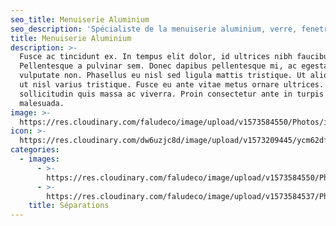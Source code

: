 ```yaml
---
seo_title: Menuiserie Aluminium
seo_description: 'Spécialiste de la menuiserie aluminium, verre, fenetres'
title: Menuiserie Aluminium
description: >-
  Fusce ac tincidunt ex. In tempus elit dolor, id ultrices nibh faucibus quis.
  Pellentesque a pulvinar sem. Donec dapibus pellentesque mi, ac egestas nisi
  vulputate non. Phasellus eu nisl sed ligula mattis tristique. Ut aliquet justo
  ut nisl varius tristique. Fusce eu ante vitae metus ornare ultrices. Quisque
  sollicitudin quis massa ac viverra. Proin consectetur ante in turpis porttitor
  malesuada.
image: >-
  https://res.cloudinary.com/faludeco/image/upload/v1573584550/Photos/img916_cuftsr.jpg
icon: >-
  https://res.cloudinary.com/dw6uzjc8d/image/upload/v1573209445/ycm62dfliijj8g6kcwqm.png
categories:
  - images:
      - >-
        https://res.cloudinary.com/faludeco/image/upload/v1573584550/Photos/img916_cuftsr.jpg
      - >-
        https://res.cloudinary.com/faludeco/image/upload/v1573584537/Photos/img548_ktpigc.jpg
    title: Séparations
---
```


